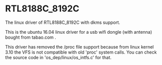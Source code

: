 # RTL8188C_8192C
The linux driver of RTL8188C_8192C with dkms support.

This is the ubuntu 16.04 linux driver for a usb wifi dongle (with antenna) bought from tabao.com .

This driver has removed the /proc file support because from linux kernel 3.10 the VFS is not compatible with old 'proc' system calls. You can check the source code in 'os_dep/linux/os_intfs.c' for that.
